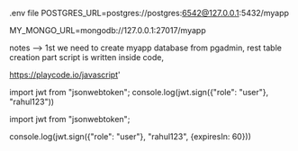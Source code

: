 .env file
POSTGRES_URL=postgres://postgres:6542@127.0.0.1:5432/myapp


MY_MONGO_URL=mongodb://127.0.0.1:27017/myapp


notes -->
1st we need to create myapp database from pgadmin,
rest table creation part script is written inside code,


<!-- get token -->
https://playcode.io/javascript'

import jwt from "jsonwebtoken";
console.log(jwt.sign({"role": "user"}, "rahul123"))

import jwt from "jsonwebtoken";
<!-- 60 is seconds here, if you want 1h then 60 * 60 -->
console.log(jwt.sign({"role": "user"}, "rahul123", {expiresIn: 60})) 